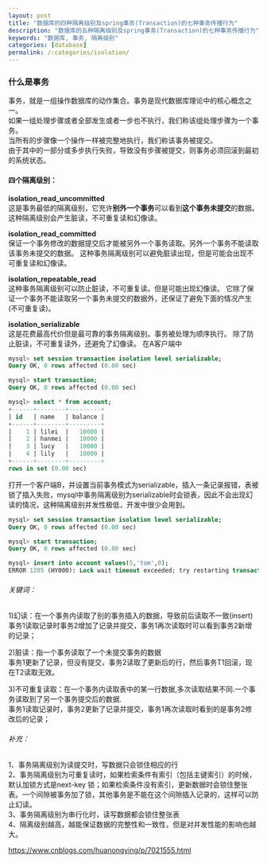 ```yaml
---
layout: post
title: "数据库的四种隔离级别及spring事务(Transaction)的七种事务传播行为"
description: "数据库的五种隔离级别及spring事务(Transaction)的七种事务传播行为"
keywords: "数据库, 事务, 隔离级别"
categories: [database]
permalink: /:categories/isolation/
---
```

### 什么是事务
事务，就是一组操作数据库的动作集合。事务是现代数据库理论中的核心概念之一。   
如果一组处理步骤或者全部发生或者一步也不执行，我们称该组处理步骤为一个事务。  
当所有的步骤像一个操作一样被完整地执行，我们称该事务被提交。  
由于其中的一部分或多步执行失败，导致没有步骤被提交，则事务必须回滚到最初的系统状态。  

#### 四个隔离级别：

**isolation_read_uncommitted**  
这是事务最低的隔离级别，它充许**别外一个事务**可以看到**这个事务未提交**的数据。
这种隔离级别会产生脏读，不可重复读和幻像读。

**isolation_read_committed**  
保证一个事务修改的数据提交后才能被另外一个事务读取。另外一个事务不能读取该事务未提交的数据。
这种事务隔离级别可以避免脏读出现，但是可能会出现不可重复读和幻像读。

**isolation_repeatable_read**  
这种事务隔离级别可以防止脏读，不可重复读。但是可能出现幻像读。
它除了保证一个事务不能读取另一个事务未提交的数据外，还保证了避免下面的情况产生(不可重复读)。

**isolation_serializable**  
这是花费最高代价但是最可靠的事务隔离级别。事务被处理为顺序执行。
除了防止脏读，不可重复读外，还避免了幻像读。
在A客户端中
```sql
mysql> set session transaction isolation level serializable;
Query OK, 0 rows affected (0.00 sec)

mysql> start transaction;
Query OK, 0 rows affected (0.00 sec)

mysql> select * from account;
+------+--------+---------+
| id   | name   | balance |
+------+--------+---------+
|    1 | lilei  |   10000 |
|    2 | hanmei |   10000 |
|    3 | lucy   |   10000 |
|    4 | lily   |   10000 |
+------+--------+---------+
rows in set (0.00 sec)
```
打开一个客户端B，并设置当前事务模式为serializable，插入一条记录报错，表被锁了插入失败，mysql中事务隔离级别为serializable时会锁表，因此不会出现幻读的情况，这种隔离级别并发性极低，开发中很少会用到。
```sql
mysql> set session transaction isolation level serializable;
Query OK, 0 rows affected (0.00 sec)

mysql> start transaction;
Query OK, 0 rows affected (0.00 sec)

mysql> insert into account values(5,'tom',0);
ERROR 1205 (HY000): Lock wait timeout exceeded; try restarting transaction
```

###### 关键词：  
1)幻读：在一个事务内读取了别的事务插入的数据，导致前后读取不一致(insert)   
事务1读取记录时事务2增加了记录并提交，事务1再次读取时可以看到事务2新增的记录；  

2)脏读：指一个事务读取了一个未提交事务的数据   
事务1更新了记录，但没有提交，事务2读取了更新后的行，然后事务T1回滚，现在T2读取无效。  

3)不可重复读取：在一个事务内读取表中的某一行数据,多次读取结果不同.一个事务读取到了另一个事务提交后的数据.  
事务1读取记录时，事务2更新了记录并提交，事务1再次读取时看到的是事务2修改后的记录；



###### 补充：   
1、事务隔离级别为读提交时，写数据只会锁住相应的行   
2、事务隔离级别为可重复读时，如果检索条件有索引（包括主键索引）的时候，默认加锁方式是next-key 锁；如果检索条件没有索引，更新数据时会锁住整张表。一个间隙被事务加了锁，其他事务是不能在这个间隙插入记录的，这样可以防止幻读。   
3、事务隔离级别为串行化时，读写数据都会锁住整张表   
4、隔离级别越高，越能保证数据的完整性和一致性，但是对并发性能的影响也越大。  


https://www.cnblogs.com/huanongying/p/7021555.html
